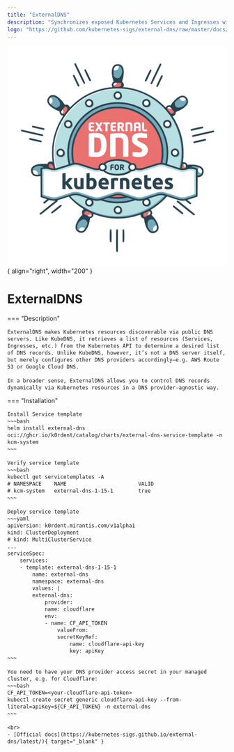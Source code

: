 ```yaml
---
title: "ExternalDNS"
description: "Synchronizes exposed Kubernetes Services and Ingresses with DNS providers."
logo: "https://github.com/kubernetes-sigs/external-dns/raw/master/docs/img/external-dns.png"
---
```

![logo](https://github.com/kubernetes-sigs/external-dns/raw/master/docs/img/external-dns.png){ align="right", width="200" }
# ExternalDNS

=== "Description"

    ExternalDNS makes Kubernetes resources discoverable via public DNS servers. Like KubeDNS, it retrieves a list of resources (Services, Ingresses, etc.) from the Kubernetes API to determine a desired list of DNS records. Unlike KubeDNS, however, it’s not a DNS server itself, but merely configures other DNS providers accordingly—e.g. AWS Route 53 or Google Cloud DNS.

    In a broader sense, ExternalDNS allows you to control DNS records dynamically via Kubernetes resources in a DNS provider-agnostic way.



=== "Installation"

    Install Service template
    ~~~bash
    helm install external-dns oci://ghcr.io/k0rdent/catalog/charts/external-dns-service-template -n kcm-system
    ~~~

    Verify service template
    ~~~bash
    kubectl get servicetemplates -A
    # NAMESPACE    NAME                       VALID
    # kcm-system   external-dns-1-15-1        true
    ~~~

    Deploy service template
    ~~~yaml
    apiVersion: k0rdent.mirantis.com/v1alpha1
    kind: ClusterDeployment
    # kind: MultiClusterService
    ...
    serviceSpec:
        services:
        - template: external-dns-1-15-1
            name: external-dns
            namespace: external-dns
            values: |
            external-dns:
                provider:
                name: cloudflare
                env:
                - name: CF_API_TOKEN
                    valueFrom:
                    secretKeyRef:
                        name: cloudflare-api-key
                        key: apiKey
    ~~~

    You need to have your DNS provider access secret in your managed cluster, e.g. for Cloudflare:
    ~~~bash
    CF_API_TOKEN=<your-cloudflare-api-token>
    kubectl create secret generic cloudflare-api-key --from-literal=apiKey=${CF_API_TOKEN} -n external-dns
    ~~~

    <br>
    - [Official docs](https://kubernetes-sigs.github.io/external-dns/latest/){ target="_blank" }
